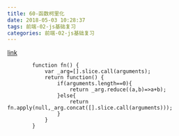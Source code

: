 ```yaml
---
title: 60-函数柯里化
date: 2018-05-03 10:28:37
tags: 前端-02-js基础复习
categories: 前端-02-js基础复习
---
```

[link](http://www.zhangxinxu.com/wordpress/2013/02/js-currying/)

```
		function fn() {
			var _arg=[].slice.call(arguments);
			return function() {
				if(arguments.length==0){
					return _arg.reduce((a,b)=>a+b);
				}else{
					return fn.apply(null,_arg.concat([].slice.call(arguments)));
				}
			}
		}
	
```
